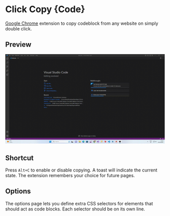 # Click Copy {Code}

[Google Chrome](https://chrome.google.com/webstore/detail/click-copy-%7Bcode%7D/kjbnobdekbdpankopjnpjklfgklhcjeo) extension to copy codeblock from any website on simply double click. 

## Preview

![Preview of how plugin works](preview.gif)

## Shortcut

Press `Alt+C` to enable or disable copying. A toast will indicate the current state.
The extension remembers your choice for future pages.

## Options

The options page lets you define extra CSS selectors for elements that should act as code blocks. Each selector should be on its own line.
